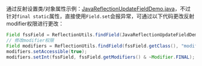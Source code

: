 通过反射设置类/对象属性示例：[JavaReflectionUpdateFieldDemo.java](https://github.com/luoxn28/codelib/blob/master/src/java/main/com/github/luo/reflection/JavaReflectionUpdateFieldDemo.java)，不过针对`final static`属性，直接使用`Field.set`会报异常，可通过以下代码更改反射modifier权限进行更改：

```java
Field fssField = ReflectionUtils.findField(JavaReflectionUpdateFieldDemo.class, "fss");
// 修改modifier权限
Field modifiers = ReflectionUtils.findField(fssField.getClass(), "modifiers");
modifiers.setAccessible(true);
modifiers.setInt(fssField, fssField.getModifiers() & ~Modifier.FINAL);
```



